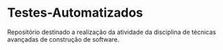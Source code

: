 # Testes-Automatizados
Repositório destinado a realização da atividade da disciplina de técnicas avançadas de construção de software.
